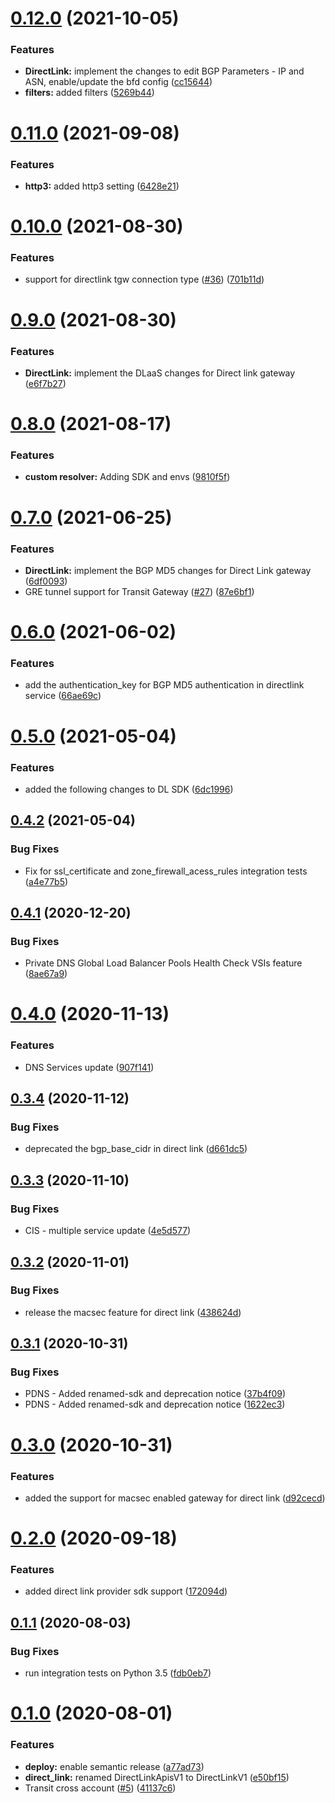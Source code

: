 # [0.12.0](https://github.com/IBM/networking-python-sdk/compare/v0.11.0...v0.12.0) (2021-10-05)


### Features

* **DirectLink:** implement the changes to edit BGP Parameters - IP and ASN, enable/update the bfd config ([cc15644](https://github.com/IBM/networking-python-sdk/commit/cc156446de944c888dd25316c4d62d9f86573584))
* **filters:** added filters ([5269b44](https://github.com/IBM/networking-python-sdk/commit/5269b4421076d2a565cb377138a79f233c5a4a60))

# [0.11.0](https://github.com/IBM/networking-python-sdk/compare/v0.10.0...v0.11.0) (2021-09-08)


### Features

* **http3:** added http3 setting ([6428e21](https://github.com/IBM/networking-python-sdk/commit/6428e2174b24ee70238230e0155b559cae6f2642))

# [0.10.0](https://github.com/IBM/networking-python-sdk/compare/v0.9.0...v0.10.0) (2021-08-30)


### Features

* support for directlink tgw connection type ([#36](https://github.com/IBM/networking-python-sdk/issues/36)) ([701b11d](https://github.com/IBM/networking-python-sdk/commit/701b11d7c0054794593e87a06a2a2401e272ee65))

# [0.9.0](https://github.com/IBM/networking-python-sdk/compare/v0.8.0...v0.9.0) (2021-08-30)


### Features

* **DirectLink:** implement the DLaaS changes for Direct link gateway ([e6f7b27](https://github.com/IBM/networking-python-sdk/commit/e6f7b27ed1cb5916e25f306630390a3fd20b0ab7))

# [0.8.0](https://github.com/IBM/networking-python-sdk/compare/v0.7.0...v0.8.0) (2021-08-17)


### Features

* **custom resolver:** Adding SDK and envs ([9810f5f](https://github.com/IBM/networking-python-sdk/commit/9810f5f2aebd2af1d64ad9c2647bc3d28e914078))

# [0.7.0](https://github.com/IBM/networking-python-sdk/compare/v0.6.0...v0.7.0) (2021-06-25)


### Features

* **DirectLink:** implement the BGP MD5 changes for Direct Link gateway ([6df0093](https://github.com/IBM/networking-python-sdk/commit/6df0093064f5c92eefbbfd55e059508b5e7b53e7))
* GRE tunnel support for Transit Gateway ([#27](https://github.com/IBM/networking-python-sdk/issues/27)) ([87e6bf1](https://github.com/IBM/networking-python-sdk/commit/87e6bf1238558df54e58e3cde52e5bda717c8379))

# [0.6.0](https://github.com/IBM/networking-python-sdk/compare/v0.5.0...v0.6.0) (2021-06-02)


### Features

* add the authentication_key for BGP MD5 authentication in directlink service ([66ae69c](https://github.com/IBM/networking-python-sdk/commit/66ae69c01a44359f1a82f8ec5588a971fede2c56))

# [0.5.0](https://github.com/IBM/networking-python-sdk/compare/v0.4.2...v0.5.0) (2021-05-04)


### Features

* added the following changes to DL SDK ([6dc1996](https://github.com/IBM/networking-python-sdk/commit/6dc1996c67b8f8709560e68f9b52e25f57238891))

## [0.4.2](https://github.com/IBM/networking-python-sdk/compare/v0.4.1...v0.4.2) (2021-05-04)


### Bug Fixes

* Fix for ssl_certificate and zone_firewall_acess_rules integration tests ([a4e77b5](https://github.com/IBM/networking-python-sdk/commit/a4e77b5f41d881a4a7d946e5960350fd7e52edaa))

## [0.4.1](https://github.com/IBM/networking-python-sdk/compare/v0.4.0...v0.4.1) (2020-12-20)


### Bug Fixes

* Private DNS Global Load Balancer Pools Health Check VSIs feature ([8ae67a9](https://github.com/IBM/networking-python-sdk/commit/8ae67a9747497b2eedca11f994c2c8c3613a4f0e))

# [0.4.0](https://github.com/IBM/networking-python-sdk/compare/v0.3.4...v0.4.0) (2020-11-13)


### Features

* DNS Services update ([907f141](https://github.com/IBM/networking-python-sdk/commit/907f141bf24aa605031c9eda602af68c61639967))

## [0.3.4](https://github.com/IBM/networking-python-sdk/compare/v0.3.3...v0.3.4) (2020-11-12)


### Bug Fixes

* deprecated the bgp_base_cidr in direct link ([d661dc5](https://github.com/IBM/networking-python-sdk/commit/d661dc55868d75658ff147f05a90b106eff2206d))

## [0.3.3](https://github.com/IBM/networking-python-sdk/compare/v0.3.2...v0.3.3) (2020-11-10)


### Bug Fixes

* CIS - multiple service update ([4e5d577](https://github.com/IBM/networking-python-sdk/commit/4e5d577dde72831b57967d494205ace839c38cad))

## [0.3.2](https://github.com/IBM/networking-python-sdk/compare/v0.3.1...v0.3.2) (2020-11-01)


### Bug Fixes

* release the macsec feature for direct link ([438624d](https://github.com/IBM/networking-python-sdk/commit/438624d951a0743c7286b487aebd5e9a0fa473f3))

## [0.3.1](https://github.com/IBM/networking-python-sdk/compare/v0.3.0...v0.3.1) (2020-10-31)


### Bug Fixes

* PDNS - Added renamed-sdk and deprecation notice ([37b4f09](https://github.com/IBM/networking-python-sdk/commit/37b4f09a22c9bfc0a6754d5b5e8feb4bfb309695))
* PDNS - Added renamed-sdk and deprecation notice ([1622ec3](https://github.com/IBM/networking-python-sdk/commit/1622ec3916053a7a45b8e8da43fb0101884213e7))

# [0.3.0](https://github.com/IBM/networking-python-sdk/compare/v0.2.0...v0.3.0) (2020-10-31)


### Features

* added the support for macsec enabled gateway for direct link ([d92cecd](https://github.com/IBM/networking-python-sdk/commit/d92cecdb0a1daade61ea6c557c625bc32efdc8da))

# [0.2.0](https://github.com/IBM/networking-python-sdk/compare/v0.1.1...v0.2.0) (2020-09-18)


### Features

* added direct link provider sdk support ([172094d](https://github.com/IBM/networking-python-sdk/commit/172094d2111062a9e7d91d588db7195c594c8d9a))

## [0.1.1](https://github.com/IBM/networking-python-sdk/compare/v0.1.0...v0.1.1) (2020-08-03)


### Bug Fixes

* run integration tests on Python 3.5 ([fdb0eb7](https://github.com/IBM/networking-python-sdk/commit/fdb0eb7658d1a5300c2eef8f8684c2272f7fb921))

# [0.1.0](https://github.com/IBM/networking-python-sdk/compare/v0.0.2...v0.1.0) (2020-08-01)


### Features

* **deploy:** enable semantic release ([a77ad73](https://github.com/IBM/networking-python-sdk/commit/a77ad73c6b4e3fb303109349f8515ec564a51afb))
* **direct_link:** renamed DirectLinkApisV1 to DirectLinkV1 ([e50bf15](https://github.com/IBM/networking-python-sdk/commit/e50bf1558f2ee294a1730484e71145ed935812fb))
* Transit cross account ([#5](https://github.com/IBM/networking-python-sdk/issues/5)) ([41137c6](https://github.com/IBM/networking-python-sdk/commit/41137c639c33954dfd98c64f710fa7f93c91a148))
